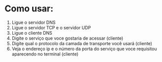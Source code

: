 # Como usar:
1. Ligue o servidor DNS
2. Ligue o servidor TCP e o servidor UDP
3. Ligue o cliente DNS
4. Digite o serviço que voce gostaria de acessar (cliente)
5. Digite qual o protocolo da camada de transporte você usará (cliente)
6. Veja o endereço ip e o número da porta do serviço que voce requisitou aparecendo no terminal (cliente)
